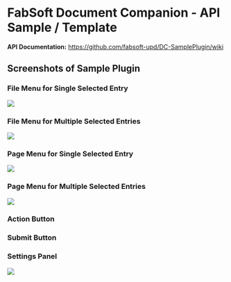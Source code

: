 # FabSoft Document Companion - API Sample / Template

**API Documentation:** https://github.com/fabsoft-upd/DC-SamplePlugin/wiki

## Screenshots of Sample Plugin

### File Menu for Single Selected Entry

<img src="wiki/images/SingleFileMenuEntry" />

### File Menu for Multiple Selected Entries

<img src="wiki/images/MultiFileMenuEntry" />

### Page Menu for Single Selected Entry

<img src="wiki/images/SinglePageMenuEntry" />

### Page Menu for Multiple Selected Entries

<img src="wiki/images/MultiPageMenuEntry" />

### Action Button

### Submit Button

### Settings Panel

<img src="wiki/images/SettingsPanel.png" />

